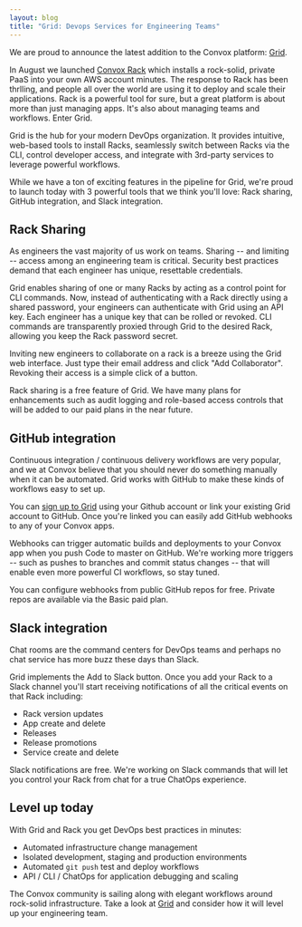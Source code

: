 ```yaml
---
layout: blog
title: "Grid: Devops Services for Engineering Teams"
---
```


We are proud to announce the latest addition to the Convox platform:
[Grid](https://grid.convox.com).

In August we launched [Convox Rack](https://github.com/convox/rack) which installs a rock-solid, private PaaS into your own AWS
account minutes. The response to Rack has been thrlling, and people all over the world
are using it to deploy and scale their applications. Rack is a powerful tool for sure, but
a great platform is about more than just managing apps. It's also about
managing teams and workflows. Enter Grid.

Grid is the hub for your modern DevOps organization. It provides intuitive,
web-based tools to install Racks, seamlessly switch between Racks via the CLI,
control developer access, and integrate with 3rd-party services to leverage powerful workflows. 

While we have a ton of exciting features in the pipeline for Grid, we're proud
to launch today with 3 powerful tools that we think you'll love: Rack sharing,
GitHub integration, and Slack integration.

## Rack Sharing

As engineers the vast majority of us work on teams. Sharing -- and limiting --
access among an engineering team is critical. Security best practices demand
that each engineer has unique, resettable credentials.

Grid enables sharing of one or many Racks by acting as a control point for CLI commands.
Now, instead of authenticating with a Rack directly using a shared password, 
your engineers can authenticate with Grid using an API key. Each engineer has a unique
key that can be rolled or revoked. CLI commands are transparently proxied through Grid to the desired
Rack, allowing you keep the Rack password secret.

Inviting new engineers to collaborate on a rack is a breeze using the Grid web interface. Just type their email
address and click "Add Collaborator". Revoking their access is a simple click of a button.

Rack sharing is a free feature of Grid. We have many plans for enhancements such as
audit logging and role-based access controls that will be added to our paid plans in the 
near future.

## GitHub integration

Continuous integration / continuous delivery workflows are very popular, and we
at Convox believe that you should never do something manually when it can be automated.
Grid works with GitHub to make these kinds of workflows easy to set up.

You can [sign up to Grid](https://grid.convox.com/grid/signup) using your Github
account or link your existing Grid account to GitHub. Once you're linked you can
easily add GitHub webhooks to any of your Convox apps.

Webhooks can trigger automatic builds and deployments to your Convox app when you push
Code to master on GitHub. We're working more triggers -- such as pushes to branches
and commit status changes -- that will enable even more powerful CI workflows,
so stay tuned.

You can configure webhooks from public GitHub repos for free. Private repos are
available via the Basic paid plan.

## Slack integration

Chat rooms are the command centers for DevOps teams and perhaps no chat service
has more buzz these days than Slack.

Grid implements the Add to Slack button. Once you add your Rack to a Slack channel
you'll start receiving notifications of all the critical events on that Rack including:

  - Rack version updates
  - App create and delete
  - Releases
  - Release promotions
  - Service create and delete

Slack notifications are free. We're working on Slack commands that will let you
control your Rack from chat for a true ChatOps experience.

## Level up today

With Grid and Rack you get DevOps best practices in minutes:

- Automated infrastructure change management
- Isolated development, staging and production environments
- Automated `git push` test and deploy workflows
- API / CLI / ChatOps for application debugging and scaling

The Convox community is sailing along with elegant workflows around rock-solid
infrastructure. Take a look at [Grid](https://grid.convox.com/) and consider how
it will level up your engineering team.

